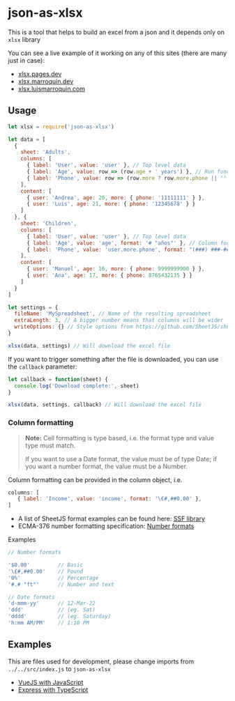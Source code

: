 # json-as-xlsx

This is a tool that helps to build an excel from a json and it depends only on `xlsx` library

You can see a live example of it working on any of this sites (there are many just in case):

* [xlsx.pages.dev](https://xlsx.pages.dev)
* [xlsx.marroquin.dev](https://xlsx.marroquin.dev)
* [xlsx.luismarroquin.com](https://xlsx.luismarroquin.com)

## Usage

```js
let xlsx = require('json-as-xlsx')

let data = [
  {
    sheet: 'Adults',
    columns: [
      { label: 'User', value: 'user' }, // Top level data
      { label: 'Age', value: row => (row.age + ' years') }, // Run functions
      { label: 'Phone', value: row => (row.more ? row.more.phone || '' : '') }, // Deep props
    ],
    content: [
      { user: 'Andrea', age: 20, more: { phone: '11111111' } },
      { user: 'Luis', age: 21, more: { phone: '12345678' } }
    ]
  }, {
    sheet: 'Children',
    columns: [
      { label: 'User', value: 'user' }, // Top level data
      { label: 'Age', value: 'age', format: '# "años"' }, // Column format
      { label: 'Phone', value: 'user.more.phone', format: "(###) ###-####" }, // Deep props and column format
    ],
    content: [
      { user: 'Manuel', age: 16, more: { phone: 9999999900 } },
      { user: 'Ana', age: 17, more: { phone: 8765432135 } }
    ]
  }
]

let settings = {
  fileName: 'MySpreadsheet', // Name of the resulting spreadsheet
  extraLength: 3, // A bigger number means that columns will be wider
  writeOptions: {} // Style options from https://github.com/SheetJS/sheetjs#writing-options
}

xlsx(data, settings) // Will download the excel file
```

If you want to trigger something after the file is downloaded, you can use the `callback` parameter:

```js
let callback = function(sheet) {
  console.log('Download complete:', sheet)
}

xlsx(data, settings, callback) // Will download the excel file
```

### Column formatting

> **Note:** Cell formatting is type based, i.e. the format type and value type must match.
>
> If you want to use a Date format, the value must be of type Date; if you want a number format, the value must be a Number.

Column formatting can be provided in the column object, i.e.

```js
columns: [
   { label: 'Income', value: 'income', format: '\€#,##0.00' },
]
```

- A list of SheetJS format examples can be found
  here: [SSF library](https://github.com/SheetJS/sheetjs/blob/f443aa8475ebf051fc4e888cf0a6c3e5b751813c/bits/10_ssf.js#L42)
- ECMA-376 number formatting
  specification:  [Number formats](https://c-rex.net/projects/samples/ooxml/e1/Part4/OOXML_P4_DOCX_numFmts_topic_ID0E6KK6.html)

Examples

```js
// Number formats

'$0.00'         // Basic
'\£#,##0.00'    // Pound
'0%'            // Percentage
'#.# "ft"'      // Number and text

// Date formats
'd-mmm-yy'      // 12-Mar-22
'ddd'           // (eg. Sat)
'dddd'          // (eg. Saturday)
'h:mm AM/PM'    // 1:10 PM
```

## Examples

This are files used for development, please change imports from `../../src/index.js` to `json-as-xlsx`

* [VueJS with JavaScript](https://github.com/LuisEnMarroquin/json-as-xlsx/blob/main/examples/vue-app/App.vue)
* [Express with TypeScript](https://github.com/LuisEnMarroquin/json-as-xlsx/blob/main/examples/express/server.ts)
